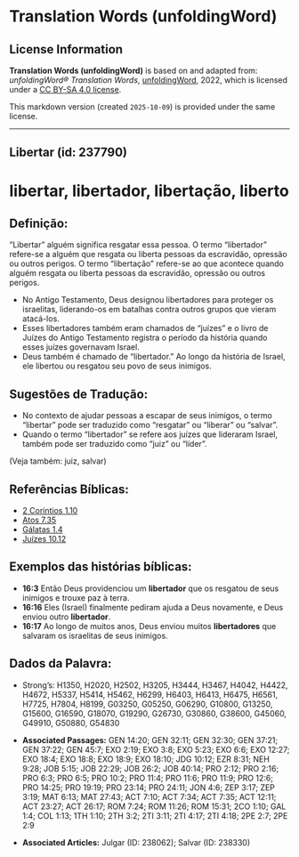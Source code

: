 # Translation Words (unfoldingWord)

## License Information

**Translation Words (unfoldingWord)** is based on and adapted from: _unfoldingWord® Translation Words_, [unfoldingWord](https://unfoldingword.org/utw), 2022, which is licensed under a [CC BY-SA 4.0 license](https://creativecommons.org/licenses/by-sa/4.0/legalcode.en).

This markdown version (created `2025-10-09`) is provided under the same license.



--------------------------------

## Libertar (id: 237790)

libertar, libertador, libertação, liberto
=========================================

Definição:
----------

“Libertar” alguém significa resgatar essa pessoa. O termo “libertador” refere\-se a alguém que resgata ou liberta pessoas da escravidão, opressão ou outros perigos. O termo “libertação” refere\-se ao que acontece quando alguém resgata ou liberta pessoas da escravidão, opressão ou outros perigos.

* No Antigo Testamento, Deus designou libertadores para proteger os israelitas, liderando\-os em batalhas contra outros grupos que vieram atacá\-los.
* Esses libertadores também eram chamados de “juízes” e o livro de Juízes do Antigo Testamento registra o período da história quando esses juízes governavam Israel.
* Deus também é chamado de “libertador.” Ao longo da história de Israel, ele libertou ou resgatou seu povo de seus inimigos.

Sugestões de Tradução:
----------------------

* No contexto de ajudar pessoas a escapar de seus inimigos, o termo “libertar” pode ser traduzido como “resgatar” ou “liberar” ou “salvar”.
* Quando o termo “libertador” se refere aos juízes que lideraram Israel, também pode ser traduzido como “juiz” ou “líder”.

(Veja também: juiz, salvar)

Referências Bíblicas:
---------------------

* [2 Coríntios 1\.10](https://ref.ly/2Cor1:10)
* [Atos 7\.35](https://ref.ly/Acts7:35)
* [Gálatas 1\.4](https://ref.ly/Gal1:4)
* [Juízes 10\.12](https://ref.ly/Judg10:12)

Exemplos das histórias bíblicas:
--------------------------------

* **16:3** Então Deus providenciou um **libertador** que os resgatou de seus inimigos e trouxe paz à terra.
* **16:16** Eles (Israel) finalmente pediram ajuda a Deus novamente, e Deus enviou outro **libertador**.
* **16:17** Ao longo de muitos anos, Deus enviou muitos **libertadores** que salvaram os israelitas de seus inimigos.

Dados da Palavra:
-----------------

* Strong’s: H1350, H2020, H2502, H3205, H3444, H3467, H4042, H4422, H4672, H5337, H5414, H5462, H6299, H6403, H6413, H6475, H6561, H7725, H7804, H8199, G03250, G05250, G06290, G10800, G13250, G15600, G16590, G18070, G19290, G26730, G30860, G38600, G45060, G49910, G50880, G54830

* **Associated Passages:** GEN 14:20; GEN 32:11; GEN 32:30; GEN 37:21; GEN 37:22; GEN 45:7; EXO 2:19; EXO 3:8; EXO 5:23; EXO 6:6; EXO 12:27; EXO 18:4; EXO 18:8; EXO 18:9; EXO 18:10; JDG 10:12; EZR 8:31; NEH 9:28; JOB 5:15; JOB 22:29; JOB 26:2; JOB 40:14; PRO 2:12; PRO 2:16; PRO 6:3; PRO 6:5; PRO 10:2; PRO 11:4; PRO 11:6; PRO 11:9; PRO 12:6; PRO 14:25; PRO 19:19; PRO 23:14; PRO 24:11; JON 4:6; ZEP 3:17; ZEP 3:19; MAT 6:13; MAT 27:43; ACT 7:10; ACT 7:34; ACT 7:35; ACT 12:11; ACT 23:27; ACT 26:17; ROM 7:24; ROM 11:26; ROM 15:31; 2CO 1:10; GAL 1:4; COL 1:13; 1TH 1:10; 2TH 3:2; 2TI 3:11; 2TI 4:17; 2TI 4:18; 2PE 2:7; 2PE 2:9
* **Associated Articles:** Julgar (ID: 238062); Salvar (ID: 238330)

